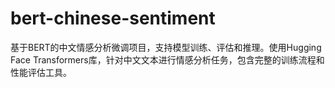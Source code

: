 # bert-chinese-sentiment
基于BERT的中文情感分析微调项目，支持模型训练、评估和推理。使用Hugging Face Transformers库，针对中文文本进行情感分析任务，包含完整的训练流程和性能评估工具。
